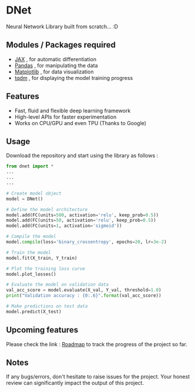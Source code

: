 # DNet
Neural Network Library built from scratch... :D

## Modules / Packages required
* <a href="http://github.com/google/jax">JAX</a> , for automatic differentiation
* <a href="https://github.com/pandas-dev/pandas">Pandas</a> , for manipulating the data
* <a href="https://github.com/matplotlib/matplotlib">Matplotlib</a> , for data visualization
* <a href="https://github.com/tqdm/tqdm">tqdm</a> , for displaying the model training progress

## Features
* Fast, fluid and flexible deep learning framework
* High-level APIs for faster experimentation
* Works on CPU/GPU and even TPU (Thanks to Google)


## Usage
Download the repository and start using the library as follows :
```python
from dnet import *
...
...
...

# Create model object
model = DNet()

# Define the model architecture
model.add(FC(units=500, activation='relu', keep_prob=0.5))
model.add(FC(units=50, activation='relu', keep_prob=0.5))
model.add(FC(units=1, activation='sigmoid'))

# Compile the model
model.compile(loss='binary_crossentropy', epochs=20, lr=3e-2)

# Train the model
model.fit(X_train, Y_train)

# Plot the training loss curve
model.plot_losses()

# Evaluate the model on validation data
val_acc_score = model.evaluate(X_val, Y_val, threshold=1.0)
print("Validation accuracy : {0:.6}".format(val_acc_score))

# Make predictions on test data
model.predict(X_test)
```

## Upcoming features

Please check the link : [Roadmap](https://github.com/umangjpatel/dnet/projects/2) to track the progress of the project so far.

## Notes
If any bugs/errors, don't hesitate to raise issues for the project. Your honest review can significantly impact the output of this project.
